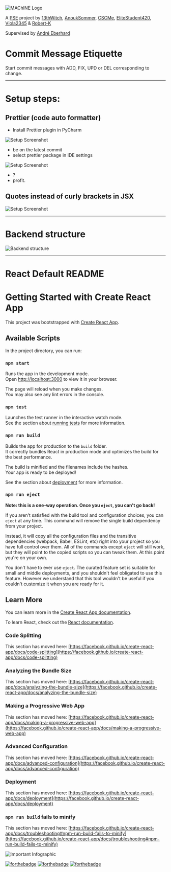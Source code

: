 ![MAChINE Logo](https://kosro.de/share/machine.svg)

A [PSE](https://pp.ipd.kit.edu/lehre/SS2022/pse) project by [13thWitch](https://github.com/13thWitch), [AnoukSommer](https://github.com/AnoukSommer), [CSCMe](https://github.com/CSCMe), [EliteStudent420](https://github.com/EliteStudent420), [Viola2345](https://github.com/Viola2345) & [Robert-K](https://github.com/Robert-K)

Supervised by [André Eberhard](https://github.com/patchmeifyoucan)

# Commit Message Etiquette

Start commit messages with ADD, FIX, UPD or DEL corresponding to change.

---

# Setup steps:

## Prettier (code auto formatter)

- Install Prettier plugin in PyCharm

![Setup Screenshot](https://kosro.de/share/pycharm64_E1pXeQIHlS.png)

- be on the latest commit
- select prettier package in IDE settings

![Setup Screenshot](https://kosro.de/share/pycharm64_22kMqdUPaq.png)

- ?
- profit.

## Quotes instead of curly brackets in JSX

![Setup Screenshot](https://kosro.de/share/pycharm64_a4RaM450ss.png)

---

# Backend structure

![Backend structure](https://kosro.de/share/pse-backend.png)

---

# React Default README

# Getting Started with Create React App

This project was bootstrapped with [Create React App](https://github.com/facebook/create-react-app).

## Available Scripts

In the project directory, you can run:

### `npm start`

Runs the app in the development mode.\
Open [http://localhost:3000](http://localhost:3000) to view it in your browser.

The page will reload when you make changes.\
You may also see any lint errors in the console.

### `npm test`

Launches the test runner in the interactive watch mode.\
See the section about [running tests](https://facebook.github.io/create-react-app/docs/running-tests) for more information.

### `npm run build`

Builds the app for production to the `build` folder.\
It correctly bundles React in production mode and optimizes the build for the best performance.

The build is minified and the filenames include the hashes.\
Your app is ready to be deployed!

See the section about [deployment](https://facebook.github.io/create-react-app/docs/deployment) for more information.

### `npm run eject`

**Note: this is a one-way operation. Once you `eject`, you can't go back!**

If you aren't satisfied with the build tool and configuration choices, you can `eject` at any time. This command will remove the single build dependency from your project.

Instead, it will copy all the configuration files and the transitive dependencies (webpack, Babel, ESLint, etc) right into your project so you have full control over them. All of the commands except `eject` will still work, but they will point to the copied scripts so you can tweak them. At this point you're on your own.

You don't have to ever use `eject`. The curated feature set is suitable for small and middle deployments, and you shouldn't feel obligated to use this feature. However we understand that this tool wouldn't be useful if you couldn't customize it when you are ready for it.

## Learn More

You can learn more in the [Create React App documentation](https://facebook.github.io/create-react-app/docs/getting-started).

To learn React, check out the [React documentation](https://reactjs.org/).

### Code Splitting

This section has moved here: [https://facebook.github.io/create-react-app/docs/code-splitting](https://facebook.github.io/create-react-app/docs/code-splitting)

### Analyzing the Bundle Size

This section has moved here: [https://facebook.github.io/create-react-app/docs/analyzing-the-bundle-size](https://facebook.github.io/create-react-app/docs/analyzing-the-bundle-size)

### Making a Progressive Web App

This section has moved here: [https://facebook.github.io/create-react-app/docs/making-a-progressive-web-app](https://facebook.github.io/create-react-app/docs/making-a-progressive-web-app)

### Advanced Configuration

This section has moved here: [https://facebook.github.io/create-react-app/docs/advanced-configuration](https://facebook.github.io/create-react-app/docs/advanced-configuration)

### Deployment

This section has moved here: [https://facebook.github.io/create-react-app/docs/deployment](https://facebook.github.io/create-react-app/docs/deployment)

### `npm run build` fails to minify

This section has moved here: [https://facebook.github.io/create-react-app/docs/troubleshooting#npm-run-build-fails-to-minify](https://facebook.github.io/create-react-app/docs/troubleshooting#npm-run-build-fails-to-minify)

![Important Infographic](https://kosro.de/share/rickroll-roll.gif)

[![forthebadge](https://forthebadge.com/images/badges/powered-by-energy-drinks.svg)](https://forthebadge.com) [![forthebadge](https://forthebadge.com/images/badges/designed-in-ms-paint.svg)](https://forthebadge.com) [![forthebadge](https://forthebadge.com/images/badges/uses-badges.svg)](https://forthebadge.com)

